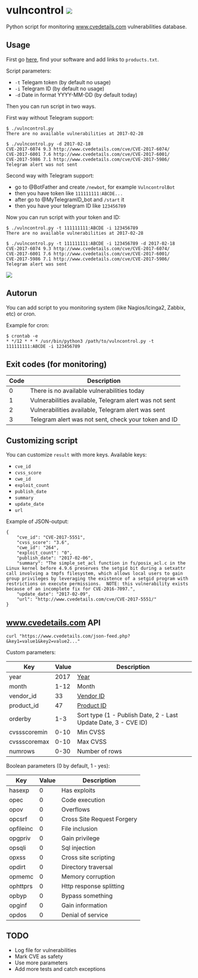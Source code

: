 vulncontrol ![](https://travis-ci.org/Amet13/vulncontrol.svg?branch=master)
===========
Python script for monitoring www.cvedetails.com vulnerabilities database.

Usage
-----

First go [here](https://www.cvedetails.com/product-search.php), find your software and add links to `products.txt`.

Script parameters:
* `-t` Telegam token (by default no usage)
* `-i` Telegram ID (by default no usage)
* `-d` Date in format YYYY-MM-DD (by default today)

Then you can run script in two ways.

First way without Telegram support:
```
$ ./vulncontrol.py
There are no available vulnerabilities at 2017-02-28

$ ./vulncontrol.py -d 2017-02-18
CVE-2017-6074 9.3 http://www.cvedetails.com/cve/CVE-2017-6074/
CVE-2017-6001 7.6 http://www.cvedetails.com/cve/CVE-2017-6001/
CVE-2017-5986 7.1 http://www.cvedetails.com/cve/CVE-2017-5986/
Telegram alert was not sent
```

Second way with Telegram support:
* go to @BotFather and create `/newbot`, for example `VulncontrolBot`
* then you have token like `111111111:ABCDE...`
* after go to @MyTelegramID_bot and `/start` it
* then you have your telegram ID like `123456789`

Now you can run script with your token and ID:
```
$ ./vulncontrol.py -t 111111111:ABCDE -i 123456789
There are no available vulnerabilities at 2017-02-28

$ ./vulncontrol.py -t 111111111:ABCDE -i 123456789 -d 2017-02-18
CVE-2017-6074 9.3 http://www.cvedetails.com/cve/CVE-2017-6074/
CVE-2017-6001 7.6 http://www.cvedetails.com/cve/CVE-2017-6001/
CVE-2017-5986 7.1 http://www.cvedetails.com/cve/CVE-2017-5986/
Telegram alert was sent
```

![](https://raw.githubusercontent.com/Amet13/vulncontrol/master/tscreen.png)

Autorun
-------

You can add script to you monitoring system (like Nagios/Icinga2, Zabbix, etc) or cron.

Example for cron:
```
$ crontab -e
* */12 * * * /usr/bin/python3 /path/to/vulncontrol.py -t 111111111:ABCDE -i 123456789
```

Exit codes (for monitoring)
---------------------------

| Code | Description                                             |
| ---- | ------------------------------------------------------- |
| 0    | There is no available vulnerabilities today             |
| 1    | Vulnerabilities available, Telegram alert was not sent  |
| 2    | Vulnerabilities available, Telegram alert was sent      |
| 3    | Telegram alert was not sent, check your token and ID    |

Customizing script
------------------

You can customize `result` with more keys.
Available keys:
* `cve_id`
* `cvss_score`
* `cwe_id`
* `exploit_count`
* `publish_date`
* `summary`
* `update_date`
* `url`

Example of JSON-output:
```
{
	"cve_id": "CVE-2017-5551",
	"cvss_score": "3.6",
	"cwe_id": "264",
    "exploit_count": "0",
    "publish_date": "2017-02-06",
    "summary": "The simple_set_acl function in fs/posix_acl.c in the Linux kernel before 4.9.6 preserves the setgid bit during a setxattr call involving a tmpfs filesystem, which allows local users to gain group privileges by leveraging the existence of a setgid program with restrictions on execute permissions.  NOTE: this vulnerability exists because of an incomplete fix for CVE-2016-7097.",
    "update_date": "2017-02-09",
    "url": "http://www.cvedetails.com/cve/CVE-2017-5551/"
}
```

www.cvedetails.com API
----------------------
```
curl "https://www.cvedetails.com/json-feed.php?&key1=value1&key2=value2..."
```

Custom parameters:

| Key          | Value | Description                                                    |
| ------------ | ----- | -------------------------------------------------------------- |
| year         | 2017  | [Year](http://www.cvedetails.com/browse-by-date.php)           |
| month        | 1-12  | Month                                                          |
| vendor_id    | 33    | [Vendor ID](http://www.cvedetails.com/vendor.php)              |
| product_id   | 47    | [Product ID](http://www.cvedetails.com/product-list.php)       |
| orderby      | 1-3   | Sort type (1 - Publish Date, 2 - Last Update Date, 3 - CVE ID) |
| cvssscoremin | 0-10  | Min CVSS                                                       |
| cvssscoremax | 0-10  | Max CVSS                                                       |
| numrows      | 0-30  | Number of rows                                                 |

Boolean parameters (0 by default, 1 - yes):

| Key       | Value | Description                |
| --------- | ----- | -------------------------- |
| hasexp    | 0     | Has exploits               |
| opec      | 0     | Code execution             |
| opov      | 0     | Overflows                  |
| opcsrf    | 0     | Cross Site Request Forgery |
| opfileinc | 0     | File inclusion             |
| opgpriv   | 0     | Gain privilege             |
| opsqli    | 0     | Sql injection              |
| opxss     | 0     | Cross site scripting       |
| opdirt    | 0     | Directory traversal        |
| opmemc    | 0     | Memory corruption          |
| ophttprs  | 0     | Http response splitting    |
| opbyp     | 0     | Bypass something           |
| opginf    | 0     | Gain information           |
| opdos     | 0     | Denial of service          |

TODO
----
* Log file for vulnerabilities
* Mark CVE as safety
* Use more parameters
* Add more tests and catch exceptions